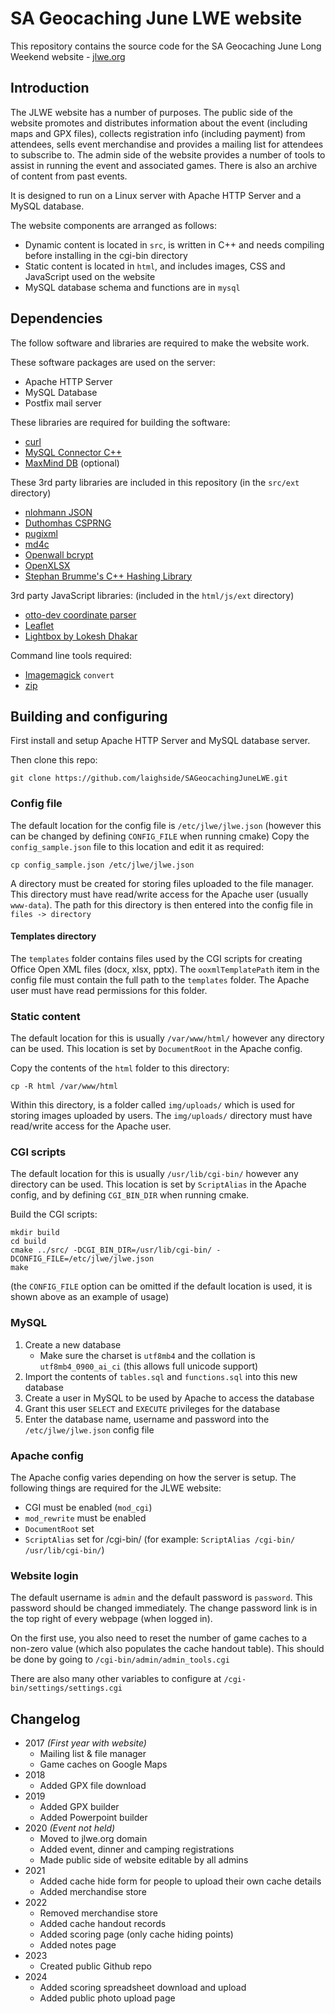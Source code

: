 # SA Geocaching June LWE website
This repository contains the source code for the SA Geocaching June Long Weekend website - [jlwe.org](https://jlwe.org/)

## Introduction
The JLWE website has a number of purposes. The public side of the website promotes and distributes information about the event (including maps and GPX files), collects registration info (including payment) from attendees, sells event merchandise and provides a mailing list for attendees to subscribe to. The admin side of the website provides a number of tools to assist in running the event and associated games. There is also an archive of content from past events.

It is designed to run on a Linux server with Apache HTTP Server and a MySQL database.

The website components are arranged as follows:
- Dynamic content is located in `src`, is written in C++ and needs compiling before installing in the cgi-bin directory
- Static content is located in `html`, and includes images, CSS and JavaScript used on the website
- MySQL database schema and functions are in `mysql`

## Dependencies
The follow software and libraries are required to make the website work.

These software packages are used on the server:
- Apache HTTP Server
- MySQL Database
- Postfix mail server

These libraries are required for building the software:
- [curl](https://github.com/curl/curl)
- [MySQL Connector C++](https://github.com/mysql/mysql-connector-cpp)
- [MaxMind DB](https://github.com/maxmind/libmaxminddb) (optional)

These 3rd party libraries are included in this repository (in the `src/ext` directory)
- [nlohmann JSON](https://github.com/nlohmann/json)
- [Duthomhas CSPRNG](https://github.com/Duthomhas/CSPRNG)
- [pugixml](https://pugixml.org/)
- [md4c](https://github.com/mity/md4c)
- [Openwall bcrypt](https://www.openwall.com/crypt/)
- [OpenXLSX](https://github.com/troldal/OpenXLSX)
- [Stephan Brumme's C++ Hashing Library](https://github.com/stbrumme/hash-library)

3rd party JavaScript libraries: (included in the `html/js/ext` directory)
- [otto-dev coordinate parser](https://github.com/otto-dev/coordinate-parser)
- [Leaflet](https://leafletjs.com/)
- [Lightbox by Lokesh Dhakar](https://lokeshdhakar.com/projects/lightbox2/)

Command line tools required:
- [Imagemagick](https://www.imagemagick.org/) `convert`
- [zip](https://linux.die.net/man/1/zip)

## Building and configuring
First install and setup Apache HTTP Server and MySQL database server.

Then clone this repo:
```
git clone https://github.com/laighside/SAGeocachingJuneLWE.git
```

### Config file
The default location for the config file is `/etc/jlwe/jlwe.json` (however this can be changed by defining `CONFIG_FILE` when running cmake)
Copy the `config_sample.json` file to this location and edit it as required:
```
cp config_sample.json /etc/jlwe/jlwe.json
```

A directory must be created for storing files uploaded to the file manager. This directory must have read/write access for the Apache user (usually `www-data`). The path for this directory is then entered into the config file in `files -> directory`

#### Templates directory

The `templates` folder contains files used by the CGI scripts for creating Office Open XML files (docx, xlsx, pptx). The `ooxmlTemplatePath` item in the config file must contain the full path to the `templates` folder. The Apache user must have read permissions for this folder.

### Static content
The default location for this is usually `/var/www/html/` however any directory can be used. This location is set by `DocumentRoot` in the Apache config.

Copy the contents of the `html` folder to this directory:
```
cp -R html /var/www/html
```

Within this directory, is a folder called `img/uploads/` which is used for storing images uploaded by users. The `img/uploads/` directory must have read/write access for the Apache user.

### CGI scripts
The default location for this is usually `/usr/lib/cgi-bin/` however any directory can be used. This location is set by `ScriptAlias` in the Apache config, and by defining `CGI_BIN_DIR` when running cmake.

Build the CGI scripts:
```
mkdir build
cd build
cmake ../src/ -DCGI_BIN_DIR=/usr/lib/cgi-bin/ -DCONFIG_FILE=/etc/jlwe/jlwe.json
make
```
(the `CONFIG_FILE` option can be omitted if the default location is used, it is shown above as an example of usage)

### MySQL
1. Create a new database
   - Make sure the charset is `utf8mb4` and the collation is `utf8mb4_0900_ai_ci` (this allows full unicode support)
2. Import the contents of `tables.sql` and `functions.sql` into this new database
3. Create a user in MySQL to be used by Apache to access the database
4. Grant this user `SELECT` and `EXECUTE` privileges for the database
5. Enter the database name, username and password into the `/etc/jlwe/jlwe.json` config file

### Apache config
The Apache config varies depending on how the server is setup. The following things are required for the JLWE website:
- CGI must be enabled (`mod_cgi`)
- `mod_rewrite` must be enabled
- `DocumentRoot` set
- `ScriptAlias` set for /cgi-bin/ (for example: `ScriptAlias /cgi-bin/ /usr/lib/cgi-bin/`)

### Website login
The default username is `admin` and the default password is `password`. This password should be changed immediately. The change password link is in the top right of every webpage (when logged in).

On the first use, you also need to reset the number of game caches to a non-zero value (which also populates the cache handout table). This should be done by going to `/cgi-bin/admin/admin_tools.cgi`

There are also many other variables to configure at `/cgi-bin/settings/settings.cgi`

## Changelog
- 2017 *(First year with website)*
   - Mailing list & file manager
   - Game caches on Google Maps
- 2018
   - Added GPX file download
- 2019
   - Added GPX builder
   - Added Powerpoint builder
- 2020 *(Event not held)*
   - Moved to jlwe.org domain
   - Added event, dinner and camping registrations
   - Made public side of website editable by all admins
- 2021
   - Added cache hide form for people to upload their own cache details
   - Added merchandise store
- 2022
   - Removed merchandise store
   - Added cache handout records
   - Added scoring page (only cache hiding points)
   - Added notes page
- 2023
   - Created public Github repo
- 2024
   - Added scoring spreadsheet download and upload
   - Added public photo upload page
